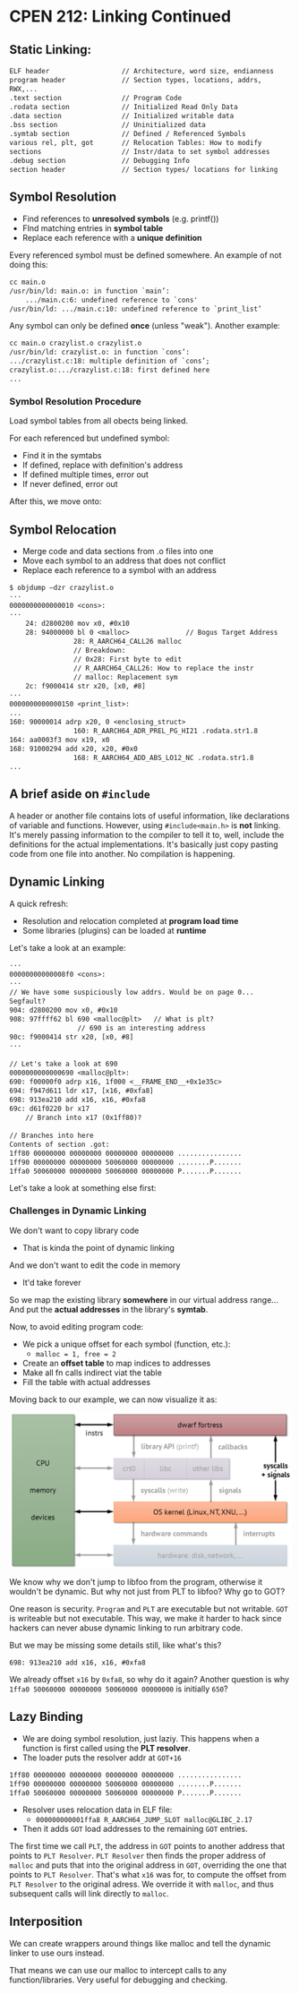 # CPEN 212: Linking Continued

## Static Linking:
```
ELF header                  // Architecture, word size, endianness
program header              // Section types, locations, addrs, RWX,...
.text section               // Program Code
.rodata section             // Initialized Read Only Data
.data section               // Initialized writable data
.bss section                // Uninitialized data
.symtab section             // Defined / Referenced Symbols
various rel, plt, got       // Relocation Tables: How to modify
sections                    // Instr/data to set symbol addresses
.debug section              // Debugging Info
section header              // Section types/ locations for linking
```


## Symbol Resolution
- Find references to **unresolved symbols** (e.g. printf())
- FInd matching entries in **symbol table**
- Replace each reference with a **unique definition**

Every referenced symbol must be defined somewhere. An example of not doing this:
``` 
cc main.o
/usr/bin/ld: main.o: in function `main’:
    .../main.c:6: undefined reference to `cons'
/usr/bin/ld: .../main.c:10: undefined reference to `print_list’
```

Any symbol can only be defined **once** (unless "weak"). Another example:

```
cc main.o crazylist.o crazylist.o
/usr/bin/ld: crazylist.o: in function `cons’:
.../crazylist.c:18: multiple definition of `cons’;
crazylist.o:.../crazylist.c:18: first defined here
...
```

### Symbol Resolution Procedure

Load symbol tables from all obects being linked.

For each referenced but undefined symbol:
- Find it in the symtabs
- If defined, replace with definition's address
- If defined multiple times, error out
- If never defined, error out

After this, we move onto:

## Symbol Relocation

- Merge code and data sections from .o files into one
- Move each symbol to an address that does not conflict
- Replace each reference to a symbol with an address

``` ARM
$ objdump –dzr crazylist.o
···
0000000000000010 <cons>:
···
    24: d2800200 mov x0, #0x10
    28: 94000000 bl 0 <malloc>              // Bogus Target Address
                28: R_AARCH64_CALL26 malloc
                // Breakdown:
                // 0x28: First byte to edit
                // R_AARCH64_CALL26: How to replace the instr
                // malloc: Replacement sym
    2c: f9000414 str x20, [x0, #8]
···
0000000000000150 <print_list>:
...
160: 90000014 adrp x20, 0 <enclosing_struct>
                160: R_AARCH64_ADR_PREL_PG_HI21 .rodata.str1.8
164: aa0003f3 mov x19, x0
168: 91000294 add x20, x20, #0x0
                168: R_AARCH64_ADD_ABS_LO12_NC .rodata.str1.8
...
```


## A brief aside on `#include`

A header or another file contains lots of useful information, like declarations of variable and functions. However, using `#include<main.h>` is **not** linking. It's merely passing information to the compiler to tell it to, well, include the definitions for the actual implementations. It's basically just copy pasting code from one file into another. No compilation is happening.

## Dynamic Linking

A quick refresh:
- Resolution and relocation completed at **program load time**
- Some libraries (plugins) can be loaded at **runtime**

Let's take a look at an example:

``` ARM
···
00000000000008f0 <cons>:
···
// We have some suspiciously low addrs. Would be on page 0... Segfault?
904: d2800200 mov x0, #0x10
908: 97ffff62 bl 690 <malloc@plt>   // What is plt?
                 // 690 is an interesting address
90c: f9000414 str x20, [x0, #8]
···

// Let's take a look at 690
0000000000000690 <malloc@plt>:
690: f00000f0 adrp x16, 1f000 <__FRAME_END__+0x1e35c>
694: f947d611 ldr x17, [x16, #0xfa8]
698: 913ea210 add x16, x16, #0xfa8
69c: d61f0220 br x17
    // Branch into x17 (0x1ff80)?

// Branches into here
Contents of section .got:
1ff80 00000000 00000000 00000000 00000000 ................
1ff90 00000000 00000000 50060000 00000000 ........P.......
1ffa0 50060000 00000000 50060000 00000000 P.......P.......
```

Let's take a look at something else first:

### Challenges in Dynamic Linking
We don't want to copy library code
- That is kinda the point of dynamic linking

And we don't want to edit the code in memory
- It'd take forever

So we map the existing library **somewhere** in our virtual address range... And put the **actual addresses** in the library's **symtab**.

Now, to avoid editing program code:

- We pick a unique offset for each symbol (function, etc.):
  - `malloc = 1, free = 2`
- Create an **offset table** to map indices to addresses
- Make all fn calls indirect viat the table
- Fill the table with actual addresses

Moving back to our example, we can now visualize it as:

![alt text](image.png)

We know why we don't jump to libfoo from the program, otherwise it wouldn't be dynamic. But why not just from PLT to libfoo? Why go to GOT?

One reason is security. `Program` and `PLT` are executable but not writable. `GOT` is writeable but not executable. This way, we make it harder to hack since hackers can never abuse dynamic linking to run arbitrary code.

But we may be missing some details still, like what's this?

``` ARM
698: 913ea210 add x16, x16, #0xfa8
```

We already offset `x16` by `0xfa8`, so why do it again? Another question is why `1ffa0 50060000 00000000 50060000 00000000` is initially `650`?

## Lazy Binding

- We are doing symbol resolution, just laziy. This happens when a function is first called using the **PLT resolver**.
- The loader puts the resolver addr at `GOT+16`
```
1ff80 00000000 00000000 00000000 00000000 ................
1ff90 00000000 00000000 50060000 00000000 ........P.......
1ffa0 50060000 00000000 50060000 00000000 P.......P.......
```
- Resolver uses relocation data in ELF file:
  - `000000000001ffa8 R_AARCH64_JUMP_SLOT malloc@GLIBC_2.17`
- Then it adds `GOT` load addresses to the remaining `GOT` entries.

The first time we call `PLT`, the address in `GOT` points to another address that points to `PLT Resolver`. `PLT Resolver` then finds the proper address of `malloc` and puts that into the original address in `GOT`, overriding the one that points to `PLT Resolver`. That's what `x16` was for, to compute the offset from `PLT Resolver` to the original adress. We override it with `malloc`, and thus subsequent calls will link directly to `malloc`.

## Interposition

We can create wrappers around things like malloc and tell the dynamic linker to use ours instead.

That means we can use our malloc to intercept calls to any function/libraries. Very useful for debugging and checking.


